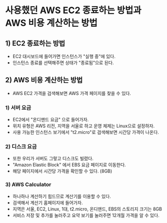 # 사용했던 AWS EC2 종료하는 방법과 AWS 비용 계산하는 방법
## 1) EC2 종료하는 방법
- EC2 대시보드에 들어가면 인스턴스가 "실행 중"에 있다.
- 인스턴스 종료를 선택해주면 상태가 "종료됨"으로 된다.

## 2) AWS 비용 계산하는 방법
- AWS EC2 가격을 검색해보면 AWS 가격 페이지를 찾을 수 있다.

### 1) 서버 요금
- EC2에서 "온디맨드 요금" 으로 들어가자.
- 위치 유형은 AWS 리전, 지역을 서울로 하고 운영 체제는 Linux으로 설정하자.
- 사용 가능한 인스턴스 보기에서 "t2.micro"로 검색해보면 시간당 가격이 나온다.

### 2) 디스크 요금
- 또한 우리가 서버도 그렇고 디스크도 빌렸다.
- "Amazon Elastic Block" 에서 EBS 요금 페이지로 이동한다.
- 해당 페이지에서 시간당 가격을 확인할 수 있다. (8GB)

### 3) AWS Calculator
- 하나하나 계산하기 힘드므로 계산기를 이용할 수 있다.
- 검색해서 계산기 홈페이지에 들어가자.
- 지역은 서울, EC2, Linux, 1대, t2.micro, 온디맨드, EBS의 스토리지 크기는 8GB
- 서비스 저장 및 추가를 눌러주고 요약 보기를 눌러주면 12개월 가격을 알 수 있다.
